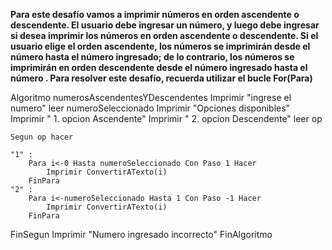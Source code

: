 **Para este desafío vamos a imprimir números en orden ascendente o descendente. El usuario debe ingresar un número, y luego debe ingresar si desea imprimir los números en orden ascendente o descendente. Si el usuario elige el orden ascendente, los números se imprimirán desde el número hasta el número ingresado; de lo contrario, los números se imprimirán en orden descendente desde el número ingresado hasta el número . Para resolver este desafío, recuerda utilizar el bucle For(Para)**


Algoritmo numerosAscendentesYDescendentes
	Imprimir "ingrese el numero"
	leer numeroSeleccionado
	Imprimir "Opciones disponibles"
	Imprimir " 1. opcion Ascendente"
	Imprimir " 2. opcion Descendente"
	leer op
	
	Segun op hacer 
	
	"1" :
		Para i<-0 Hasta numeroSeleccionado Con Paso 1 Hacer
			Imprimir ConvertirATexto(i)
		FinPara
	"2" :
		Para i<-numeroSeleccionado Hasta 1 Con Paso -1 Hacer
			Imprimir ConvertirATexto(i)
		FinPara
FinSegun
Imprimir "Numero ingresado incorrecto" 
FinAlgoritmo

